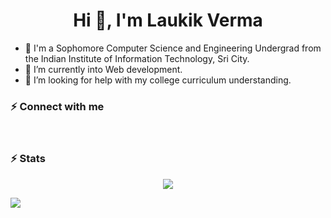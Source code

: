 <h1 align="center">Hi 👋, I'm Laukik Verma</h1>

- 🔭 I'm a Sophomore Computer Science and Engineering Undergrad from the Indian Institute of Information Technology, Sri City.
- 🌱 I’m currently into Web development.
- 🤔 I’m looking for help with my college curriculum understanding.

### ⚡ Connect with me
[website]: https://laukik-11.github.io/
[twitter]: https://twitter.com/LaukikVerma
[linkedin]: https://www.linkedin.com/in/laukik-verma-4993a8195/
[hackerrank]: https://www.hackerrank.com/laukikverma03
<br>
### ⚡ Stats
<p align="center">
  <img src="https://github-readme-stats.vercel.app/api?username=Laukik-11&show_icons=true&theme=vue-dark&count_private=true">
</p>
<img align="center" src="https://github-readme-stats.vercel.app/api/pin/?username=Laukik-11&theme=vue-dark" />

